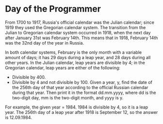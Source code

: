 # Day of the Programmer

From 1700 to 1917, Russia's official calendar was the Julian calendar; since 1919 they used the Gregorian calendar system. The transition from the Julian to Gregorian calendar system occurred in 1918, when the next day after January 31st was February 14th. This means that in 1918, February 14th was the 32nd day of the year in Russia.

In both calendar systems, February is the only month with a variable amount of days; it has 29 days during a leap year, and 28 days during all other years. In the Julian calendar, leap years are divisible by 4; in the Gregorian calendar, leap years are either of the following:
  - Divisible by 400.
  - Divisible by 4 and not divisible by 100.
Given a year, y, find the date of the 256th day of that year according to the official Russian calendar during that year. Then print it in the format dd.mm.yyyy, where dd is the two-digit day, mm is the two-digit month, and yyyy is y.

For example, the given year = 1984. 1984 is divisible by 4, so it is a leap year. The 256th day of a leap year after 1918 is September 12, so the answer is 12.09.1984.